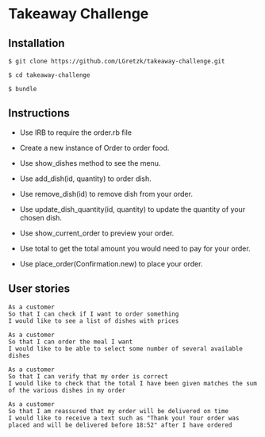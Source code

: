 Takeaway Challenge
==================


Installation
-------
```
$ git clone https://github.com/LGretzk/takeaway-challenge.git

$ cd takeaway-challenge

$ bundle
```

Instructions
-----

* Use IRB to require the order.rb file

* Create a new instance of Order to order food.

* Use show_dishes method to see the menu.

* Use add_dish(id, quantity) to order dish.

* Use remove_dish(id) to remove dish from your order.

* Use update_dish_quantity(id, quantity) to update the quantity of your chosen dish.

* Use show_current_order to preview your order.

* Use total to get the total amount you would need to pay for your order.

* Use place_order(Confirmation.new) to place your order.


User stories
-----

```
As a customer
So that I can check if I want to order something
I would like to see a list of dishes with prices

As a customer
So that I can order the meal I want
I would like to be able to select some number of several available dishes

As a customer
So that I can verify that my order is correct
I would like to check that the total I have been given matches the sum of the various dishes in my order

As a customer
So that I am reassured that my order will be delivered on time
I would like to receive a text such as "Thank you! Your order was placed and will be delivered before 18:52" after I have ordered
```
